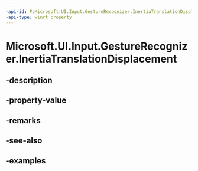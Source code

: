 ```yaml
---
-api-id: P:Microsoft.UI.Input.GestureRecognizer.InertiaTranslationDisplacement
-api-type: winrt property
---
```


# Microsoft.UI.Input.GestureRecognizer.InertiaTranslationDisplacement

<!--
public float InertiaTranslationDisplacement { get; set; }
-->


## -description

## -property-value

## -remarks

## -see-also

## -examples


